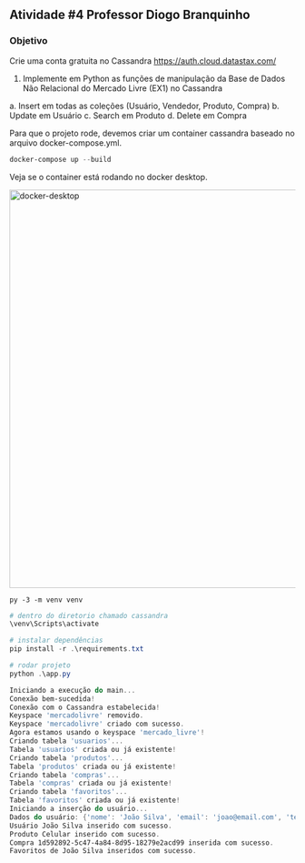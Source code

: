 ## Atividade #4 Professor Diogo Branquinho

### Objetivo

Crie uma conta gratuita no Cassandra https://auth.cloud.datastax.com/

1. Implemente em Python as funções de manipulação da Base de Dados Não Relacional do Mercado Livre (EX1) no Cassandra

a. Insert em todas as coleções (Usuário, Vendedor, Produto, Compra) 
b. Update em Usuário 
c. Search em Produto 
d. Delete em Compra 
 
 


Para que o projeto rode, devemos criar um container cassandra baseado no arquivo docker-compose.yml.

```powershell
docker-compose up --build
```
Veja se o container está rodando no docker desktop.

<img src="../atv4/cassandra/img/docker.png" alt="docker-desktop" width="700"/>

```powesrhell
py -3 -m venv venv
```

```powershell
# dentro do diretorio chamado cassandra
\venv\Scripts\activate
```

```powershell
# instalar dependências
pip install -r .\requirements.txt
```

```powershell
# rodar projeto
python .\app.py
```

```powershell
Iniciando a execução do main...
Conexão bem-sucedida!
Conexão com o Cassandra estabelecida!
Keyspace 'mercadolivre' removido.
Keyspace 'mercadolivre' criado com sucesso.
Agora estamos usando o keyspace 'mercado_livre'!
Criando tabela 'usuarios'...
Tabela 'usuarios' criada ou já existente!
Criando tabela 'produtos'...
Tabela 'produtos' criada ou já existente!
Criando tabela 'compras'...
Tabela 'compras' criada ou já existente!
Criando tabela 'favoritos'...
Tabela 'favoritos' criada ou já existente!
Iniciando a inserção do usuário...
Dados do usuário: {'nome': 'João Silva', 'email': 'joao@email.com', 'telefone': '1234567890', 'tipo_usuario': 'pessoa_fisica', 'documento': '123.456.789-00', 'dados_pessoa_fisica': {'cpf': '123.456.789-00', 'data_nascimento': '1990-01-01', 'endereco': 'Rua X, 123'}, 'dados_empresa': None}     
Usuário João Silva inserido com sucesso.
Produto Celular inserido com sucesso.
Compra 1d592892-5c47-4a84-8d95-18279e2acd99 inserida com sucesso.
Favoritos de João Silva inseridos com sucesso.
```
